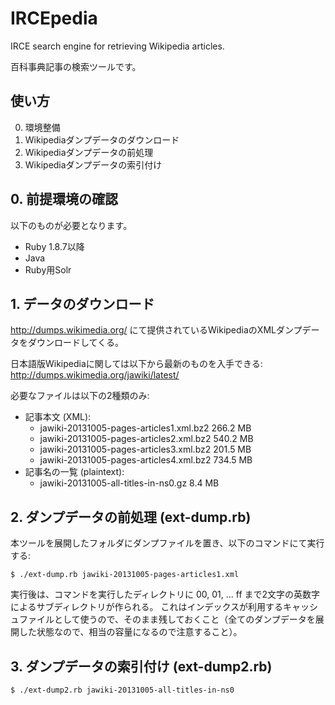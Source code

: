 IRCEpedia
=========

IRCE search engine for retrieving Wikipedia articles.

百科事典記事の検索ツールです。

## 使い方

0. 環境整備
1. Wikipediaダンプデータのダウンロード
2. Wikipediaダンプデータの前処理
3. Wikipediaダンプデータの索引付け

## 0. 前提環境の確認

以下のものが必要となります。

* Ruby 1.8.7以降
* Java 
* Ruby用Solr

## 1. データのダウンロード

http://dumps.wikimedia.org/ にて提供されているWikipediaのXMLダンプデータをダウンロードしてくる。

日本語版Wikipediaに関しては以下から最新のものを入手できる:
http://dumps.wikimedia.org/jawiki/latest/

必要なファイルは以下の2種類のみ:

* 記事本文 (XML):
  * jawiki-20131005-pages-articles1.xml.bz2 266.2 MB
  * jawiki-20131005-pages-articles2.xml.bz2 540.2 MB
  * jawiki-20131005-pages-articles3.xml.bz2 201.5 MB
  * jawiki-20131005-pages-articles4.xml.bz2 734.5 MB
* 記事名の一覧 (plaintext):
  * jawiki-20131005-all-titles-in-ns0.gz  8.4 MB

## 2. ダンプデータの前処理 (ext-dump.rb)

本ツールを展開したフォルダにダンプファイルを置き、以下のコマンドにて実行する:

```
$ ./ext-dump.rb jawiki-20131005-pages-articles1.xml
```

実行後は、コマンドを実行したディレクトリに 00, 01, ... ff まで2文字の英数字によるサブディレクトリが作られる。
これはインデックスが利用するキャッシュファイルとして使うので、そのまま残しておくこと（全てのダンプデータを展開した状態なので、相当の容量になるので注意すること）。

## 3. ダンプデータの索引付け (ext-dump2.rb)

```
$ ./ext-dump2.rb jawiki-20131005-all-titles-in-ns0
```

